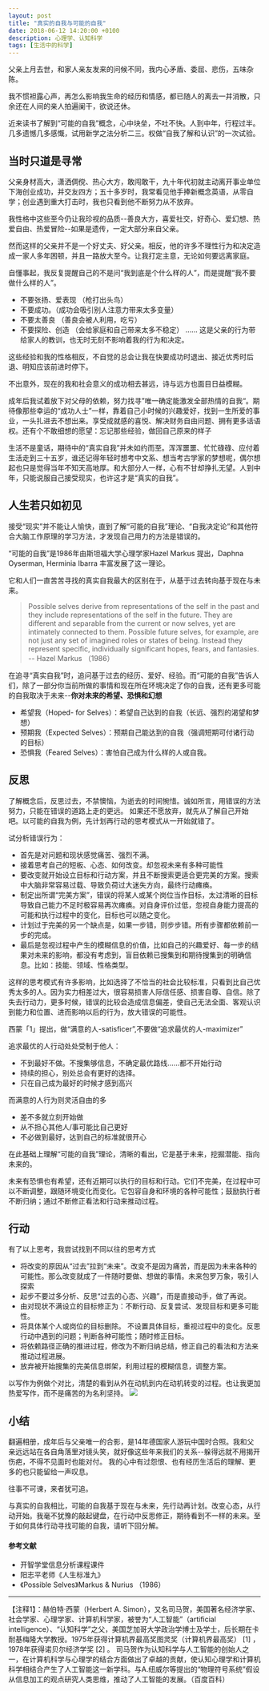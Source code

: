 ```yaml
---
layout: post
title: "真实的自我与可能的自我"
date: 2018-06-12 14:20:00 +0100
description: 心理学、认知科学
tags: [生活中的科学]
---
```


父亲上月去世，和家人亲友发来的问候不同，我内心矛盾、委屈、悲伤，五味杂陈。

我不惯袒露心声，再怎么影响我生命的经历和情感，都已随人的离去一并消散，只余还在人间的亲人拍遍阑干，欲说还休。

近来读书了解到“可能的自我”概念，心中块垒，不吐不快。人到中年，行程过半。几多遗憾几多感慨，试用新学之法分析二三。权做“自我了解和认识”的一次试验。

## 当时只道是寻常

父亲身材高大，潇洒倜傥、热心大方，敢闯敢干，九十年代初就主动离开事业单位下海创业成功，并交友四方；五十多岁时，我常看见他手捧新概念英语，从零自学；创业遇到重大打击时，我也只看到他不断努力从不放弃。

我性格中这些至今仍让我珍视的品质--善良大方，喜爱社交，好奇心、爱幻想、热爱自由、热爱冒险--如果是遗传，一定大部分来自父亲。

然而这样的父亲并不是一个好丈夫、好父亲。相反，他的许多不理性行为和决定造成一家人多年困顿，并且一路放大至今。让我打定主意，无论如何要远离家庭。

自懂事起，我反复提醒自己的不是问“我到底是个什么样的人”，而是提醒“我不要做什么样的人”。

- 不要张扬、爱表现 （枪打出头鸟）
- 不要成功。（成功会吸引别人注意力带来太多变量）
- 不要太善良 （善良会被人利用，吃亏）
- 不要探险、创造 （会给家庭和自己带来太多不稳定）
……
这是父亲的行为带给家人的教训，也无时无刻不影响着我的行为和决定。

这些经验和我的性格相反，不自觉的总会让我在快要成功时退出、接近优秀时后退、明知应该前进时停下。

不出意外，现在的我和社会意义的成功相去甚远，诗与远方也面目日益模糊。

成年后我试着放下对父母的依赖，努力找寻”唯一确定能激发全部热情的自我“。期待像那些幸运的“成功人士”一样，靠着自己小时候的兴趣爱好，找到一生所爱的事业，一头扎进去不想出来。享受成就感的喜悦、解决财务自由问题、拥有更多话语权。还有个不敢细想的愿望：忘记那些经验，做回自己原来的样子

生活不是童话，期待中的“真实自我”并未如约而至。浑浑噩噩、忙忙碌碌、应付着生活走到三十五岁，谁还记得年轻时想考中文系、想当考古学家的梦想呢，偶尔想起也只是觉得当年不知天高地厚。和大部分人一样，心有不甘却挣扎无望。人到中年，只能说服自己接受现实，也许这才是“真实的自我”。

## 人生若只如初见
接受“现实”并不能让人愉快，直到了解“可能的自我”理论、“自我决定论”和其他符合大脑工作原理的学习方法，才发现自己用力的方法是错误的。

“可能的自我”是1986年由斯坦福大学心理学家Hazel Markus 提出，Daphna Oyserman, Herminia Ibarra 丰富发展了这一理论。

它和人们一直苦苦寻找的真实自我最大的区别在于，从基于过去转向基于现在与未来。

> Possible selves derive from representations of the self in
the past and they include representations of the self in
the future. They are different and separable from the current
or now selves, yet are intimately connected to them.
Possible future selves, for example, are not just any set
of imagined roles or states of being. Instead they represent
specific, individually significant hopes, fears, and fantasies. 
-- Hazel Markus （1986）

在追寻“真实自我”时，追问基于过去的经历、爱好、经验。而“可能的自我”告诉人们，除了一部分你当前所做的事情和现在所在环境决定了你的自我，还有更多可能的自我取决于未来--**你对未来的希望、恐惧和幻想**

- 希望我（Hoped- for Selves）：希望自己达到的自我（长远、强烈的渴望和梦想）
- 预期我（Expected Selves）：预期自己能达到的自我（强调短期可付诸行动的目标）
- 恐惧我（Feared Selves）：害怕自己成为什么样的人或自我。

## 反思
了解概念后，反思过去，不禁懊恼，为逝去的时间惋惜。诚如所言，用错误的方法努力，只能在错误的道路上走的更远。
如果还不愿放弃，就先从了解自己开始吧。以可能的自我为例，先计划再行动的思考模式从一开始就错了。

试分析错误行为：

- 首先是对问题和现状感觉痛苦、强烈不满。
- 接着思考自己的短板、心态、如何改变。却忽视未来有多种可能性
- 要改变就开始设立目标和行动方案，并且不断搜索更适合更完美的方案。搜索中大脑非常容易过载、导致负荷过大迷失方向，最终行动瘫痪。
- 制定出所谓“完美方案”，错误的将某人或某个岗位当作目标，太过清晰的目标导致自己能力不足时极容易再次瘫痪。对自身评价过低，忽视自身能力提高的可能和执行过程中的变化，目标也可以随之变化。
- 计划过于完美的另一个缺点是，如果一步错，则步步错。所有步骤都依赖前一步的完成。
- 最后是忽视过程中产生的模糊信息的价值，比如自己的兴趣爱好、每一步的结果对未来的影响，都没有考虑到，盲目依赖已搜集到和期待搜集到的明确信息。比如：技能、领域、性格类型。


这样的思考模式有许多影响，比如选择了不恰当的社会比较标准，只看到比自己优秀太多的人。因为实力相差过大，很容易损害人际信任感、损害自尊、自信。除了失去行动力，更多时候，错误的比较会造成信息偏差，使自己无法全面、客观认识到能力和位置、进而影响以后的行为，放大错误的可能性。

西蒙「1」提出，做“满意的人-satisficer”,不要做“追求最优的人-maximizer”

追求最优的人行动处处受制于他人：
- 不到最好不做。不搜集够信息，不确定最优路线……都不开始行动
- 持续的担心，别处总会有更好的选择。 
- 只在自己成为最好的时候才感到高兴

而满意的人行为则灵活自由的多
- 差不多就立刻开始做
- 从不担心其他人/事可能比自己更好
- 不必做到最好，达到自己的标准就很开心

在此基础上理解“可能的自我”理论，清晰的看出，它是基于未来，挖掘潜能、指向未来的。

未来有恐惧也有希望，还有近期可以执行的目标和行动。它们不完美，在过程中可以不断调整，跟随环境变化而变化。它包容自身和环境的各种可能性；鼓励执行者不断归纳；通过不断修正看法和行动来推动过程。

## 行动

有了以上思考，我尝试找到不同以往的思考方式

- 将改变的原因从“过去”拉到“未来”。改变不是因为痛苦，而是因为未来各种的可能性。那么改变就成了一件随时要做、想做的事情。未来包罗万象，吸引人探索
- 起步不要过多分析、反思“过去的心态、兴趣”，而是直接动手，做了再说。
- 由对现状不满设立的目标修正为：不断行动、反复尝试、发现目标和更多可能性。
- 将具体某个人或岗位的目标删除。 不设置具体目标，重视过程中的变化。反思行动中遇到的问题；判断各种可能性；随时修正目标。
- 将依赖路径正确的推进过程，修改为不断归纳总结，修正自己的看法和方法来推动过程进展。
- 放弃被开始搜集的完美信息绑架，利用过程的模糊信息，调整方案。


以写作为例做个对比，清楚的看到从外在动机到内在动机转变的过程。也让我更加热爱写作，而不是痛苦的为名利坚持。
![](https://user-images.githubusercontent.com/24825916/41330335-2fab8582-6ed3-11e8-955e-8c8c8aef792b.png)




## 小结
翻遍相册，成年后与父亲唯一的合影，是14年德国家人游玩中国时合照。我和父亲远远站在各自角落里对镜头笑，就好像这些年来我们的关系--躲得远就不用揭开伤疤，不得不见面时也能对付。
我的心中有过怨恨、也有经历生活后的理解、更多的也只能留给一声叹息。

往事不可谏，来者犹可追。

与真实的自我相比，可能的自我基于现在与未来，先行动再计划。改变心态，从行动开始。我毫不犹豫的敲起键盘，在行动中反思修正，期待看到不一样的未来。至于如何具体行动寻找可能的自我，请听下回分解。



#### 参考文献
- 开智学堂信息分析课程课件
- 阳志平老师《人生标准九》
- 《Possible Selves》Markus & Nurius （1986）
----
【注释1】：赫伯特·西蒙（Herbert A. Simon），又名司马贺，美国著名经济学家、社会学家、心理学家、计算机科学家，被誉为“人工智能”（artificial intelligence）、“认知科学”之父，美国芝加哥大学政治学博士及学士，后长期在卡耐基梅隆大学教授。1975年获得计算机界最高奖图灵奖（计算机界最高奖） [1]  ，1978年获得诺贝尔经济学奖 [2]  。
司马贺作为认知科学与人工智能的创始人之一，在计算机科学与心理学的结合方面做出了卓越的贡献，使认知心理学和计算机科学相结合产生了人工智能这一新学科。与A.纽威尔等提出的“物理符号系统”假设从信息加工的观点研究人类思维，推动了人工智能的发展。（百度百科）


